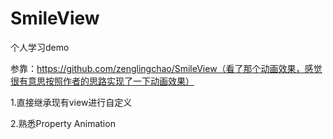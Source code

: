 # SmileView
个人学习demo

参靠：https://github.com/zenglingchao/SmileView（看了那个动画效果，感觉很有意思按照作者的思路实现了一下动画效果）


1.直接继承现有view进行自定义

2.熟悉Property Animation
